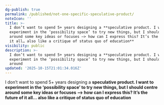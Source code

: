 ```yaml
---
dg-publish: true
permalink: /published/not-one-specific-speculative-product/
noteIcon: ''
title: >-
  I don’t want to spend 5+ years designing a **speculative product. I want to
  experiment in the ‘possibility space’ to try new things, but I should centre
  around some key ideas or focuses —> how can I express this? It’s the future of
  it all… also like a critique of status quo of education**
visibility: public
description: >-
  I don’t want to spend 5+ years designing a **speculative product. I want to
  experiment in the ‘possibility space’ to try new things, but I should centre
  around 
updated: '2025-10-15T21:01:34.016Z'
---
```


I don’t want to spend 5+ years designing a **speculative product. I want to experiment in the ‘possibility space’ to try new things, but I should centre around some key ideas or focuses —> how can I express this? It’s the future of it all… also like a critique of status quo of education**
